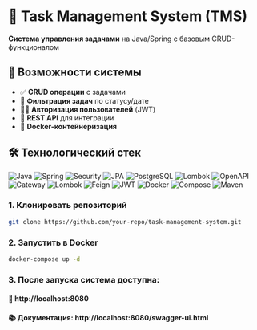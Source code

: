 # 🚀 Task Management System (TMS)

**Система управления задачами** на Java/Spring с базовым CRUD-функционалом  

## 🌟 Возможности системы

- ✅ **CRUD операции** с задачами
- 📅 **Фильтрация задач** по статусу/дате
- 👨‍💻 **Авторизация пользователей** (JWT)
- 📱 **REST API** для интеграции
- 🐳 **Docker-контейнеризация**

## 🛠 Технологический стек
![Java](https://img.shields.io/badge/Java-21-red)
![Spring](https://img.shields.io/badge/Spring_Boot-3.0-%236DB33F)
![Security](https://img.shields.io/badge/Spring_Security-6.0-%236DB33F)
![JPA](https://img.shields.io/badge/Spring_Data_JPA-3.0-%236DB33F)
![PostgreSQL](https://img.shields.io/badge/PostgreSQL-15-%23336791)
![Lombok](https://img.shields.io/badge/Lombok-1.18-%2300599C)
![OpenAPI](https://img.shields.io/badge/OpenAPI-3.0-%23BA2525)
![Gateway](https://img.shields.io/badge/Spring_Cloud_Gateway-4.0-%236DB33F)
![Lombok](https://img.shields.io/badge/Lombok-1.18-%2300599C)
![Feign](https://img.shields.io/badge/OpenFeign-4.0-%23C71A36)
![JWT](https://img.shields.io/badge/JWT-0.11-%23000000)
![Docker](https://img.shields.io/badge/Docker-20.10%2B-blue)
![Compose](https://img.shields.io/badge/Compose-1.29%2B-blueviolet)
![Maven](https://img.shields.io/badge/Maven-3.8%2B-orange)

### 1. Клонировать репозиторий
```bash
git clone https://github.com/your-repo/task-management-system.git
```

### 2. Запустить в Docker
```bash
docker-compose up -d
```

### 3. После запуска система доступна:

#### 🔗 http://localhost:8080

#### 📚 Документация: http://localhost:8080/swagger-ui.html